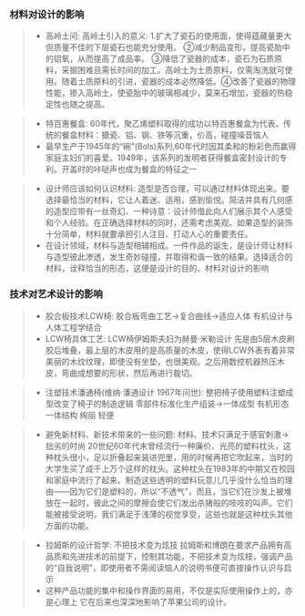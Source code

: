 ### 材料对设计的影响
> - 高岭土问: 高岭土引入的意义: 1.扩大了瓷石的使用面，使得蕴藏量更大但质量不佳的下层瓷石也能充分使用。 ②减少制品变形，提高瓷胎中的铝氧，从而提高了成品率。 ③降低了瓷器的成本，瓷石为石质原料，采掘困难且需长时间的加工。高岭土为土质原料，仅需淘洗就可使用。随着土质原料的引进，瓷器的成本必然降低。④改善了瓷器的物理性能，掺入高岭土，使瓷胎中的玻璃相减少，莫来石增加，瓷器的热稳定性也随之提高。

> - 特百惠餐盒: 60年代，聚乙烯塑料取得的成功以特百惠餐盒为代表。传统的餐盒材料：搪瓷、铝、钢、铁等沉重，价高，碰撞噪音恼人 
> - 最早生产于1945年的“碗”(Bols)系列,60年代时因其柔和的粉彩色而赢得家庭主妇们的喜爱。1949年，该系列的发明者获得餐盒密封设计的专利。开盖时的咔哒声也成为餐盒的特征之一

> - 设计师应该如何认识材料: 造型是否合理，可以通过材料体现出来。要选择最恰当的材料，它让人着迷、适用，感到愉悦。简洁并具有几何感的造型应带有一丝奇幻、一种诗意：设计师借此向人们展示其个人感受和个人经验。在正确选择材料的同时，还需考虑美观。如果造型的装饰十分简单，材料就要承担引人注目、打动人心的重要责任。
> - 在设计领域，材料与造型相辅相成。一件作品的诞生，是设计师让材料与造型彼此渗透，发生奇妙碰撞，并取得和谐一致的结果。选择适合的材料，诠释恰当的形态，这便是设计的目的。材料对设计的影响

### 技术对艺术设计的影响
> - 胶合板技术LCW椅:  胶合板弯曲工艺→复合曲线→适应人体 有机设计与人体工程学结合
> - LCW椅具体工艺: LCW椅伊姆斯夫妇为赫曼·米勒设计 先是由5层木皮刷胶后堆叠，最上层的木皮用的是高质量的木皮，使得LCW外表有着非常美丽的木纹纹理，即使没有坐垫，也很美观。之后用数控机器热压木皮，弯曲成想要的形状，然后再进行裁切。

> - 注塑技术潘通椅(维纳·潘通设计 1967年问世): 整把椅子使用塑料注塑成型改变了椅子的制造逻辑 零部件标准化生产组装→一体成型 有机形态一体结构 绚丽 轻便

> - 避免新材料、新技术带来的一些问题: 材料、技术只满足于感官刺激→拙劣的时尚 20世纪60年代末曾经流行一种廉价、光亮的塑料枕头，这种枕头很小，足以折叠起来装进兜里，用的时候再把它吹起来，当时的 大学生买了成千上万个这样的枕头。这种枕头在1983年的中期又在校园和家庭中流行了起来。制造这些透明的塑料玩意儿几乎没什么恰当的理由——因为它们是塑料的，所以“不透气”，而且，当它们在沙发上被堆放在一起时，彼此之间的摩擦会使它们发出杀猪般的吱吱的叫声。它们能被接受说明，我们满足于浅薄的视觉享受，这些也就是这种枕头其他方面的功能。

> - 拉姆斯的设计哲学: 不把技术变为炫技 拉姆斯和博朗在要求产品拥有高品质和先进技术的前提下，控制其功能，不把技术变为炫枝，强调产品的“自我说明”，即使用者不需阅读恼人的说明书便可直接操作认识与启示
> - 这种产品功能的集中和操作界面的易用，不仅是实际使用操作上的，亦是心理上 它在后来也深深地影响了苹果公司的设计。
